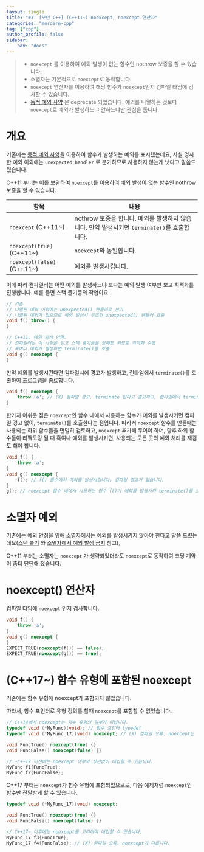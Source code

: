 ```yaml
---
layout: single
title: "#3. [모던 C++] (C++11~) noexcept, noexcept 연산자"
categories: "mordern-cpp"
tag: ["cpp"]
author_profile: false
sidebar: 
    nav: "docs"
---
```


> * `noexcept` 를 이용하여 예외 발생이 없는 함수인 nothrow 보증을 할 수 있습니다.
> * 소멸자는 기본적으로 `noexcept`로 동작합니다.
> * `noexcept` 연산자를 이용하여 해당 함수가 `noexcept`인지 컴파일 타임에 검사할 수 있습니다.
> * [동적 예외 사양](https://tango1202.github.io/classic-cpp-exception/classic-cpp-exception-mechanism/#%EB%8F%99%EC%A0%81-%EC%98%88%EC%99%B8-%EC%82%AC%EC%96%91) 은 deprecate 되었습니다. 예외를 나열하는 것보다 `noexcept`로 예외가 발생하느냐 안하느냐만 관심을 둡니다. 

# 개요 
기존에는 [동적 예외 사양](https://tango1202.github.io/classic-cpp-exception/classic-cpp-exception-mechanism/#%EB%8F%99%EC%A0%81-%EC%98%88%EC%99%B8-%EC%82%AC%EC%96%91)을 이용하여 함수가 발생하는 예외를 표시했는데요, 사실 명시한 예외 이외에는 `unexpected_handler` 로 분기하므로 사용하지 않는게 낫다고 말씀드렸습니다. 

C++11 부터는 이를 보완하여 `noexcept`를 이용하여 예외 발생이 없는 함수인 nothrow 보증을 할 수 있습니다. 

|항목|내용|
|--|--|
|`noexcept` (C++11~)|nothrow 보증을 합니다. 예외를 발생하지 않습니다. 만약 발생시키면 `terminate()`를 호출합니다.|
|`noexcept(true)` (C++11~)|`noexcept`와 동일합니다.|
|`noexcept(false)` (C++11~)|예외를 발생시킵니다.|

이에 따라 컴파일러는 어떤 예외를 발생하느냐 보다는 예외 발생 여부만 보고 최적화를 진행합니다. 예를 들면 스택 풀기등의 작업이요.

```cpp
// 기존 
// 나열된 예외 이외에는 unexpected() 핸들러로 분기. 
// 나열된 예외가 없으므로 예외 발생시 무조건 unexpected() 핸들러 호출
void f() throw() {
}

// C++11. 예외 발생 안함. 
// 컴파일러는 이 사양을 믿고 스택 풀기등을 안해도 되므로 최적화 수행 
// 혹여나 예외가 발생하면 terminate()를 호출
void g() noexcept {
}
```

만약 예외를 발생시킨다면 컴파일시에 경고가 발생하고, 런타임에서 `terminate()`를 호출하여 프로그램을 종료합니다.

```cpp
void f() noexcept {
    throw 'a'; // (X) 컴파일 경고. terminate 된다고 경고하고, 런타임에서 terminate()를 호출하여 종료합니다.
}
```

한가지 아쉬운 점은 `noexcept`인 함수 내에서 사용하는 함수가 예외를 발생시키면 컴파일 경고 없이, `terminate()`를 호출한다는 점입니다. 따라서 `noexcept` 함수를 만들때는 사용되는 하위 함수들을 면밀히 검토하고, `noexcept` 추가해 두어야 하며, 향후 하위 함수들이 리팩토링 될 때 혹여나 예외를 발생시키면, 사용되는 모든 곳의 예외 처리를 재검토 해야 합니다.

```cpp
void f() {
    throw 'a'; 
}
void g() noexcept {
    f(); // f() 함수에서 예외를 발생시킵니다. 컴파일 경고가 없습니다.
}
g(); // noexcept 함수 내에서 사용하는 함수 f()가 예외를 발생시켜 terminate()를 호출합니다.
```
# 소멸자 예외

기존에는 예외 안정을 위해 소멸자에서는 예외를 발생시키지 않아야 한다고 말씀 드렸는데요([스택 풀기](https://tango1202.github.io/classic-cpp-exception/classic-cpp-exception-mechanism/#%EC%8A%A4%ED%83%9D-%ED%92%80%EA%B8%B0%EC%98%88%EC%99%B8-%EB%B3%B5%EA%B7%80) 와 [소멸자에서 예외 발생 금지](https://tango1202.github.io/classic-cpp-oop/classic-cpp-oop-destructors/#%EC%86%8C%EB%A9%B8%EC%9E%90%EC%97%90%EC%84%9C-%EC%98%88%EC%99%B8-%EB%B0%9C%EC%83%9D-%EA%B8%88%EC%A7%80) 참고), 

C++11 부터는 소멸자는 `noexcept` 가 생략되었더라도 `noexcept`로 동작하여 코딩 계약이 좀더 단단해 졌습니다.

# noexcept() 연산자

컴파일 타임에 `noexcept` 인지 검사합니다.

```cpp
void f() {
    throw 'a'; 
}
void g() noexcept {
}
EXPECT_TRUE(noexcept(f()) == false);   
EXPECT_TRUE(noexcept(g()) == true); 
```

# (C++17~) 함수 유형에 포함된 noexcept

기존에는 함수 유형에 noexcept가 포함되지 않았습니다.

따라서, 함수 포인터로 유형 정의를 할때 `noexcept`를 포함할 수 없었습니다.

```cpp
// C++14에서 noexcept는 함수 유형의 일부가 아닙니다. 
typedef void (*MyFunc)(void); // 함수 포인터 typedef
typedef void (*MyFunc_17)(void) noexcept; // (X) 컴파일 오류. noexcept는 함수 유형의 일부가 아닙니다. 

void FuncTrue() noexcept(true) {}
void FuncFalse() noexcept(false) {}

// ~C++17 이전에는 noexcept 여부와 상관없이 대입할 수 있습니다.
MyFunc f1{FuncTrue}; 
MyFunc f2{FuncFalse};
```

C++17 부터는 `noexcept`가 함수 유형에 포함되었으므로, 다음 예제처럼 `noexcept`인 함수만 전달받게 할 수 있습니다.

```cpp
typedef void (*MyFunc_17)(void) noexcept; 

void FuncTrue() noexcept(true) {}
void FuncFalse() noexcept(false) {}

// C++17~ 이후에는 noexcept를 고려하여 대입할 수 있습니다.
MyFunc_17 f3{FuncTrue}; 
MyFunc_17 f4{FuncFalse}; // (X) 컴파일 오류. noexcept가 다릅니다.
```
